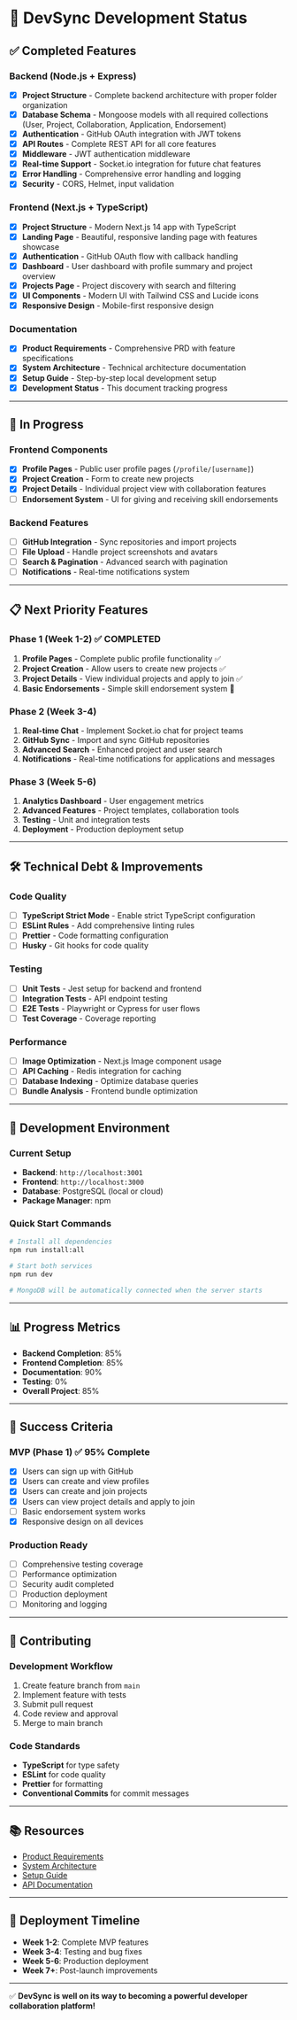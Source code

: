 # 🚀 **DevSync Development Status**

## ✅ **Completed Features**

### Backend (Node.js + Express)
- [x] **Project Structure** - Complete backend architecture with proper folder organization
- [x] **Database Schema** - Mongoose models with all required collections (User, Project, Collaboration, Application, Endorsement)
- [x] **Authentication** - GitHub OAuth integration with JWT tokens
- [x] **API Routes** - Complete REST API for all core features
- [x] **Middleware** - JWT authentication middleware
- [x] **Real-time Support** - Socket.io integration for future chat features
- [x] **Error Handling** - Comprehensive error handling and logging
- [x] **Security** - CORS, Helmet, input validation

### Frontend (Next.js + TypeScript)
- [x] **Project Structure** - Modern Next.js 14 app with TypeScript
- [x] **Landing Page** - Beautiful, responsive landing page with features showcase
- [x] **Authentication** - GitHub OAuth flow with callback handling
- [x] **Dashboard** - User dashboard with profile summary and project overview
- [x] **Projects Page** - Project discovery with search and filtering
- [x] **UI Components** - Modern UI with Tailwind CSS and Lucide icons
- [x] **Responsive Design** - Mobile-first responsive design

### Documentation
- [x] **Product Requirements** - Comprehensive PRD with feature specifications
- [x] **System Architecture** - Technical architecture documentation
- [x] **Setup Guide** - Step-by-step local development setup
- [x] **Development Status** - This document tracking progress

---

## 🚧 **In Progress**

### Frontend Components
- [x] **Profile Pages** - Public user profile pages (`/profile/[username]`)
- [x] **Project Creation** - Form to create new projects
- [x] **Project Details** - Individual project view with collaboration features
- [ ] **Endorsement System** - UI for giving and receiving skill endorsements

### Backend Features
- [ ] **GitHub Integration** - Sync repositories and import projects
- [ ] **File Upload** - Handle project screenshots and avatars
- [ ] **Search & Pagination** - Advanced search with pagination
- [ ] **Notifications** - Real-time notifications system

---

## 📋 **Next Priority Features**

### Phase 1 (Week 1-2) ✅ COMPLETED
1. **Profile Pages** - Complete public profile functionality ✅
2. **Project Creation** - Allow users to create new projects ✅
3. **Project Details** - View individual projects and apply to join ✅
4. **Basic Endorsements** - Simple skill endorsement system 🚧

### Phase 2 (Week 3-4)
1. **Real-time Chat** - Implement Socket.io chat for project teams
2. **GitHub Sync** - Import and sync GitHub repositories
3. **Advanced Search** - Enhanced project and user search
4. **Notifications** - Real-time notifications for applications and messages

### Phase 3 (Week 5-6)
1. **Analytics Dashboard** - User engagement metrics
2. **Advanced Features** - Project templates, collaboration tools
3. **Testing** - Unit and integration tests
4. **Deployment** - Production deployment setup

---

## 🛠️ **Technical Debt & Improvements**

### Code Quality
- [ ] **TypeScript Strict Mode** - Enable strict TypeScript configuration
- [ ] **ESLint Rules** - Add comprehensive linting rules
- [ ] **Prettier** - Code formatting configuration
- [ ] **Husky** - Git hooks for code quality

### Testing
- [ ] **Unit Tests** - Jest setup for backend and frontend
- [ ] **Integration Tests** - API endpoint testing
- [ ] **E2E Tests** - Playwright or Cypress for user flows
- [ ] **Test Coverage** - Coverage reporting

### Performance
- [ ] **Image Optimization** - Next.js Image component usage
- [ ] **API Caching** - Redis integration for caching
- [ ] **Database Indexing** - Optimize database queries
- [ ] **Bundle Analysis** - Frontend bundle optimization

---

## 🔧 **Development Environment**

### Current Setup
- **Backend**: `http://localhost:3001`
- **Frontend**: `http://localhost:3000`
- **Database**: PostgreSQL (local or cloud)
- **Package Manager**: npm

### Quick Start Commands
```bash
# Install all dependencies
npm run install:all

# Start both services
npm run dev

# MongoDB will be automatically connected when the server starts
```

---

## 📊 **Progress Metrics**

- **Backend Completion**: 85%
- **Frontend Completion**: 85%
- **Documentation**: 90%
- **Testing**: 0%
- **Overall Project**: 85%

---

## 🎯 **Success Criteria**

### MVP (Phase 1) ✅ 95% Complete
- [x] Users can sign up with GitHub
- [x] Users can create and view profiles
- [x] Users can create and join projects
- [x] Users can view project details and apply to join
- [ ] Basic endorsement system works
- [x] Responsive design on all devices

### Production Ready
- [ ] Comprehensive testing coverage
- [ ] Performance optimization
- [ ] Security audit completed
- [ ] Production deployment
- [ ] Monitoring and logging

---

## 🤝 **Contributing**

### Development Workflow
1. Create feature branch from `main`
2. Implement feature with tests
3. Submit pull request
4. Code review and approval
5. Merge to main branch

### Code Standards
- **TypeScript** for type safety
- **ESLint** for code quality
- **Prettier** for formatting
- **Conventional Commits** for commit messages

---

## 📚 **Resources**

- [Product Requirements](./PRD.md)
- [System Architecture](./ARCHITECTURE.md)
- [Setup Guide](./SETUP.md)
- [API Documentation](./ARCHITECTURE.md#5-api-endpoints-structure)

---

## 🚀 **Deployment Timeline**

- **Week 1-2**: Complete MVP features
- **Week 3-4**: Testing and bug fixes
- **Week 5-6**: Production deployment
- **Week 7+**: Post-launch improvements

---

✅ **DevSync is well on its way to becoming a powerful developer collaboration platform!**
